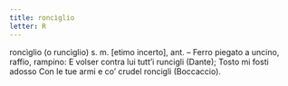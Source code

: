 ```yaml
---
title: roncìglio
letter: R
---
```

roncìglio (o runcìglio) s. m. [etimo incerto], ant. – Ferro piegato a uncino, raffio, rampino: E volser contra lui tutt’i runcigli (Dante); Tosto mi fosti adosso Con le tue armi e co’ crudel roncigli (Boccaccio).